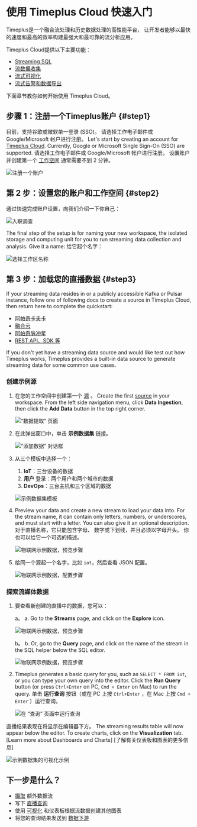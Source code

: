 # 使用 Timeplus Cloud 快速入门

Timeplus是一个融合流处理和历史数据处理的高性能平台， 让开发者能够以最快的速度和最高的效率构建最强大和最可靠的流分析应用。

Timeplus Cloud提供以下主要功能：

* [Streaming SQL](query-syntax)
* [流数据收集](ingestion)
* [流式可视化](viz)
* [流式告警和数据导出](destination)

下面章节教你如何开始使用 Timeplus Cloud。

## 步骤 1：注册一个Timeplus账户 {#step1}

目前，支持谷歌或微软单一登录 (SSO)。 请选择工作电子邮件或 Google/Microsoft 帐户进行注册。 Let's start by creating an account for [Timeplus Cloud](https://us.timeplus.cloud/). Currently, Google or Microsoft Single Sign-On (SSO) are supported. 请选择工作电子邮件或 Google/Microsoft 帐户进行注册。 设置账户并创建第一个 [工作空间](glossary#workspace) 通常需要不到 2 分钟。

![注册一个账户](/img/sign-up-page.png)

## 第 2 步：设置您的账户和工作空间 {#step2}

通过快速完成账户设置，向我们介绍一下你自己：

![入职调查](/img/onboarding-survey.png)

The final step of the setup is for naming your new workspace, the isolated storage and computing unit for you to run streaming data collection and analysis. Give it a name: 给它起个名字：

![选择工作区名称](/img/workspace-name-setup.png)

## 第 3 步：加载您的直播数据 {#step3}

If your streaming data resides in or a publicly accessible Kafka or Pulsar instance, follow one of following docs to create a source in Timeplus Cloud, then return here to complete the quickstart:

- [阿帕奇卡夫卡](kafka-source)
- [融合云](confluent-cloud-source)
- [阿帕奇脉冲星](pulsar-source)
- [REST API、SDK 等](ingestion)

If you don't yet have a streaming data source and would like test out how Timeplus works, Timeplus provides a built-in data source to generate streaming data for some common use cases.

### 创建示例源

1. 在您的工作空间中创建第一个 [源](glossary#source) 。 Create the first [source](glossary#source) in your workspace. From the left side navigation menu, click **Data Ingestion**, then click the **Add Data** button in the top right corner.

   ![“数据提取” 页面](/img/sample-source-button-1.png)

2. 在此弹出窗口中，单击 **示例数据集** 链接。

   ![“添加数据” 对话框](/img/sample-source-dialog-2.png)

3. 从三个模板中选择一个：

   1. **IoT**：三台设备的数据
   2. **用户** 登录：两个用户和两个城市的数据
   3. **DevOps**：三台主机和三个区域的数据

   ![示例数据集模板](/img/sample-source-template-3.png)

4. Preview your data and create a new stream to load your data into. For the stream name, it can contain only letters, numbers, or underscores, and must start with a letter. You can also give it an optional description. 对于直播名称，它只能包含字母、 数字或下划线，并且必须以字母开头。 你也可以给它一个可选的描述。

   ![物联网示例数据，预览步骤](/img/sample-source-preview-4.png)

5. 给同一个源起一个名字，比如 `iot`，然后查看 JSON 配置。

   ![物联网示例数据，配置步骤](/img/sample-source-configuration-5.png)

### 探索流媒体数据

1. 要查看新创建的直播中的数据，您可以：

   a。 a. Go to the **Streams** page, and click on the **Explore** icon.

   ![物联网示例数据，预览步骤](/img/streams-list.png)

   b。 b. Or, go to the **Query** page, and click on the name of the stream in the SQL helper below the SQL editor.

   ![物联网示例数据，预览步骤](/img/stream_name-in-list.png)

2. Timeplus generates a basic query for you, such as `SELECT * FROM iot`, or you can type your own query into the editor. Click the **Run Query** button (or press `Ctrl+Enter` on PC, `Cmd + Enter` on Mac) to run the query. 单击 **运行查询** 按钮（或在 PC 上按 `Ctrl+Enter` ，在 Mac 上按 `Cmd + Enter` ）运行查询。

   ![在 “查询” 页面中运行查询](/img/run-query.png)

直播结果表现在将显示在编辑器下方。 The streaming results table will now appear below the editor. To create charts, click on the **Visualization** tab. \[Learn more about Dashboards and Charts\] \[了解有关仪表板和图表的更多信息\]

![示例数据集的可视化示例](/img/viz-sample-iot.png)

## 下一步是什么？

- [摄取](ingestion) 额外数据流
- 写下 [直播查询](query-syntax)
- 使用 [可视化](viz) 和仪表板根据流数据创建其他图表
- 将您的查询结果发送到 [数据下游](destination)
